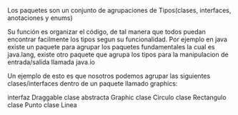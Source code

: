 Los paquetes son un conjunto de agrupaciones de Tipos(clases, interfaces, anotaciones y enums)

Su función es organizar el código, de tal manera que todos puedan encontrar facilmente los tipos segun
su funcionalidad.
Por ejemplo en java existe un paquete para agrupar los paquetes fundamentales la cual es java.lang,
existe otro paquete que agrupa los tipos para la manipulacion de entrada/salida llamada java.io

Un ejemplo de esto es que nosotros podemos agrupar las siguientes clases/interfaces dentro de un paquete llamado
graphics:

interfaz Draggable
clase abstracta Graphic
clase Circulo
clase Rectangulo
clase Punto
clase Linea



